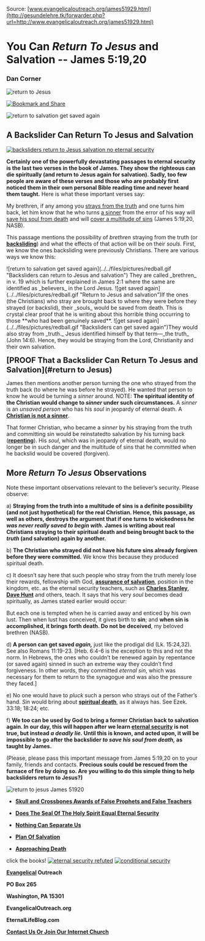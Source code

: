<!--t Backslider: You Can Return To Jesus and Salvation - James 5:19-20 t-->
<!--d Backslider: You Can Return To Jesus and Salvation - James 5:19-20 d-->

Source: [www.evangelicaloutreach.org/james51929.html](http://gesundelehre.tk/forwarder.php?url=http://www.evangelicaloutreach.org/james51929.html)

# You Can _Return To Jesus_ and Salvation -- James 5:19,20

### Dan Corner

![return to Jesus](../../files/pictures/evangelical-return-to-Jesus.jpg "Return to Jesus")

[![Bookmark and Share](../s7.addthis.com/static/btn/v2/lg-share-en.gif)](http://www.addthis.com/bookmark.php?v=250&username=xa-4ce723c86d857fe0)

![return to salvation get saved again](../../files/pictures/a-colorb.gif)


## A Backslider Can Return To Jesus and Salvation

[![backsliders return to Jesus salvation no eternal security](../../files/pictures/return-to-Jesus-no-eternal-security.jpg "The backslider can return to Jesus and salvation")](http://gesundelehre.tk/forwarder.php?url=http://www.evangelicaloutreach.org/spiritual-death.html)

**Certainly one of the powerfully devastating passages to eternal security is the last two verses in the book of James. They show the righteous can die spiritually (and return to Jesus again for salvation). Sadly, too few people are aware of these verses and those who are probably first noticed them in their own personal Bible reading time and never heard them taught.** Here is what these important verses say:

My brethren, if any among you <u>strays from the truth</u> and one turns him back, let him know that he who turns <u>a sinner</u> from the error of his way will <u>save his soul from death</u> and will <u>cover a multitude of sins</u> (James 5:19,20, NASB).

This passage mentions the possibility of _brethren_ straying from the truth (or **[backsliding](http://gesundelehre.tk/forwarder.php?url=http://www.evangelicaloutreach.org/backslider.html)**) and what the effects of that action will be on their _souls_. First, we know the ones backsliding were previously Christians. There are various ways we know this:

<span class="inline-images">
![return to salvation get saved again](../../files/pictures/redball.gif "Backsliders can return to Jesus and salvation") They are called _brethren_ in v. 19 which is further explained in James 2:1 where the same are identified as _believers_ in the Lord Jesus.
</span>

<span class="inline-images">
![get saved again](../../files/pictures/redball.gif "Return to Jesus and salvation")If the ones (the Christians) who stray are brought back to where they were before they strayed (or backslid), their _souls_ would be saved from death. This is crystal clear proof that he is writing about this horrible thing occurring to those **who had been genuinely saved**.
</span>

<span class="inline-images">
![get saved again](../../files/pictures/redball.gif "Backsliders can get saved again")They would also stray from _truth._ Jesus identified himself by that term—_the truth_ (John 14:6). Hence, they would be straying from the Lord, Christianity and their own salvation.
</span>

<big><big>**[PROOF That a Backslider Can Return To Jesus and Salvation](#return to Jesus)**</big></big> 

James then mentions another person turning the one who strayed from the truth back (to where he was before he strayed). He wanted that person to know he would be turning a _sinner_ around. NOTE: **The spiritual identity of the Christian would change to _sinner_ under such circumstances.** A _sinner_ is an _unsaved person_ who has his _soul_ in jeopardy of eternal death. A **[Christian is not a sinner](http://gesundelehre.tk/forwarder.php?url=http://www.evangelicaloutreach.org/christiansinner.htm)**.

That former Christian, who became a _sinner_ by his straying from the truth and committing sin would be reinstatedto salvation by his turning back (**[repenting](http://gesundelehre.tk/forwarder.php?url=http://www.evangelicaloutreach.org/repentance.html)**). His _soul_, which was in jeopardy of eternal death, would no longer be in such danger and the multitude of sins that he committed when he backslid would be covered (forgiven).


## More _Return To Jesus_ Observations

Note these important observations relevant to the believer’s security. Please observe:<span> 

a) **Straying from the truth into a multitude of sins is a definite possibility (and not just hypothetical) for the real Christian. Hence, this passage, as well as others, destroys the argument that if one turns to wickedness _he was never really saved to begin with._ James is writing about real Christians straying to their spiritual death and being brought back to the _truth_ (and salvation) again by another.**

b) **The Christian who strayed did not have his future sins already forgiven before they were committed.** We know this because they produced spiritual death.

c) It doesn’t say here that such people who stray from the truth merely lose their rewards, fellowship with God, **[assurance of salvation](http://gesundelehre.tk/forwarder.php?url=http://www.evangelicaloutreach.org/assuranc.html)**, position in the kingdom, etc. as the eternal security teachers, such as **[Charles Stanley](http://gesundelehre.tk/forwarder.php?url=http://www.evangelicaloutreach.org/charles-stanley.html)**, **[Dave Hunt](http://gesundelehre.tk/forwarder.php?url=http://www.evangelicaloutreach.org/davehunt.htm)** and others, teach. It says that his very _soul_ becomes dead spiritually, as James stated earlier would occur:

But each one is tempted when he is carried away and enticed by his own lust. Then when lust has conceived, it gives birth to **sin**; and **when sin is accomplished, it brings forth death. Do not be deceived**, my beloved brethren (NASB).

d)**<a name="return to Jesus"></a> A person can get saved _again,_** just like the prodigal did (Lk. 15:24,32). See also Romans 11:19-23. [Heb. 6:4-6 is the exception to this and not the norm. In Hebrews, the ones who couldn’t be renewed again by repentance (or saved again) sinned in such an extreme way they couldn’t find forgiveness. In other words, they committed _eternal sin_, which was necessary for them to return to the synagogue and was also the pressure they faced.]

e) No one would have to _pluck_ such a person who strays out of the Father’s hand. _Sin_ would bring about **[spiritual death](http://gesundelehre.tk/forwarder.php?url=http://www.evangelicaloutreach.org/spiritual-death.html)**, as it always has. See Ezek. 33:18; 18:24; etc.


f) **We too can be used by God to bring a former Christian back to salvation again. In our day, this will happen after we learn [eternal security](http://gesundelehre.tk/forwarder.php?url=http://www.evangelicaloutreach.org/eternal-security.html) is not true, but instead _a deadly lie._ Until this is known, and acted upon, it will be impossible to go after the backslider _to save his soul from death,_ as  taught by James.**

(Please, please pass this important message from James 5:19,20 on to your family, friends and contacts. **Precious souls could be rescued from the furnace of fire by doing so. Are you willing to do this simple thing to help backsliders return to Jesus?)**

![return to jesus James 51920](../../files/pictures/a-colorb.gif)

- **[Skull and Crossbones Awards of False Prophets and False Teachers](http://gesundelehre.tk/forwarder.php?url=http://www.evangelicaloutreach.org/Skull_And_Crossbones.html)**

- **[Does The Seal Of The Holy Spirit Equal Eternal Security](http://gesundelehre.tk/forwarder.php?url=http://www.evangelicaloutreach.org/seal.htm)**

- **[Nothing Can Separate Us](http://gesundelehre.tk/forwarder.php?url=http://www.evangelicaloutreach.org/separate.html)**

- **[Plan Of Salvation](http://gesundelehre.tk/forwarder.php?url=http://www.evangelicaloutreach.org/plan-of-salvation.html)**

- **[Approaching Death](http://gesundelehre.tk/forwarder.php?url=http://www.evangelicaloutreach.org/approaching-death.html)**

click the books!
<span class="inline-images">
[![eternal security refuted](../../files/pictures/BigBookFix.jpg)](http://gesundelehre.tk/forwarder.php?url=http://www.evangelicaloutreach.org/dan-corner-the-believers-conditional-security.html) [![conditional security](../../files/pictures/mythFix.jpg)](http://gesundelehre.tk/forwarder.php?url=http://www.evangelicaloutreach.org/myth-of-eternal-security.htm)
</span>

**[Evangelical](http://gesundelehre.tk/forwarder.php?url=http://www.evangelicaloutreach.org/index.html) Outreach**

**PO Box 265**

**Washington, PA 15301**

**EvangelicalOutreach.org**

**EternalLifeBlog.com**


**[Contact Us Or Join Our Internet Church](http://gesundelehre.tk/forwarder.php?url=http://www.evangelicaloutreach.org/contact.html)**